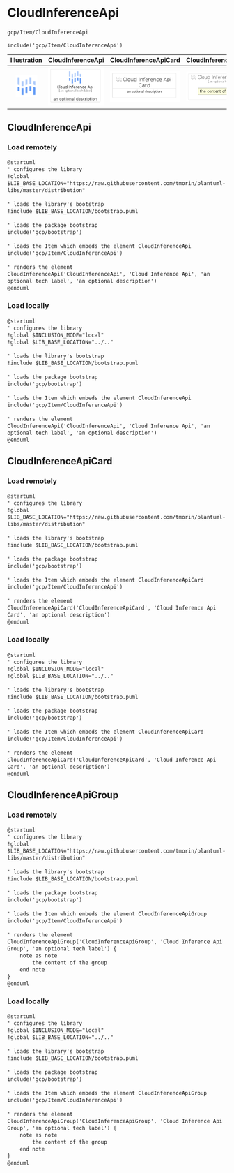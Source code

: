 # CloudInferenceApi


```text
gcp/Item/CloudInferenceApi
```

```text
include('gcp/Item/CloudInferenceApi')
```



| Illustration | CloudInferenceApi | CloudInferenceApiCard | CloudInferenceApiGroup |
| :---: | :---: | :---: | :---: |
| ![illustration for Illustration](../../gcp/Item/CloudInferenceApi.png) | ![illustration for CloudInferenceApi](../../gcp/Item/CloudInferenceApi.Local.png) | ![illustration for CloudInferenceApiCard](../../gcp/Item/CloudInferenceApiCard.Local.png) | ![illustration for CloudInferenceApiGroup](../../gcp/Item/CloudInferenceApiGroup.Local.png) |




## CloudInferenceApi

### Load remotely
```plantuml
@startuml
' configures the library
!global $LIB_BASE_LOCATION="https://raw.githubusercontent.com/tmorin/plantuml-libs/master/distribution"

' loads the library's bootstrap
!include $LIB_BASE_LOCATION/bootstrap.puml

' loads the package bootstrap
include('gcp/bootstrap')

' loads the Item which embeds the element CloudInferenceApi
include('gcp/Item/CloudInferenceApi')

' renders the element
CloudInferenceApi('CloudInferenceApi', 'Cloud Inference Api', 'an optional tech label', 'an optional description')
@enduml
```

### Load locally
```plantuml
@startuml
' configures the library
!global $INCLUSION_MODE="local"
!global $LIB_BASE_LOCATION="../.."

' loads the library's bootstrap
!include $LIB_BASE_LOCATION/bootstrap.puml

' loads the package bootstrap
include('gcp/bootstrap')

' loads the Item which embeds the element CloudInferenceApi
include('gcp/Item/CloudInferenceApi')

' renders the element
CloudInferenceApi('CloudInferenceApi', 'Cloud Inference Api', 'an optional tech label', 'an optional description')
@enduml
```

## CloudInferenceApiCard

### Load remotely
```plantuml
@startuml
' configures the library
!global $LIB_BASE_LOCATION="https://raw.githubusercontent.com/tmorin/plantuml-libs/master/distribution"

' loads the library's bootstrap
!include $LIB_BASE_LOCATION/bootstrap.puml

' loads the package bootstrap
include('gcp/bootstrap')

' loads the Item which embeds the element CloudInferenceApiCard
include('gcp/Item/CloudInferenceApi')

' renders the element
CloudInferenceApiCard('CloudInferenceApiCard', 'Cloud Inference Api Card', 'an optional description')
@enduml
```

### Load locally
```plantuml
@startuml
' configures the library
!global $INCLUSION_MODE="local"
!global $LIB_BASE_LOCATION="../.."

' loads the library's bootstrap
!include $LIB_BASE_LOCATION/bootstrap.puml

' loads the package bootstrap
include('gcp/bootstrap')

' loads the Item which embeds the element CloudInferenceApiCard
include('gcp/Item/CloudInferenceApi')

' renders the element
CloudInferenceApiCard('CloudInferenceApiCard', 'Cloud Inference Api Card', 'an optional description')
@enduml
```

## CloudInferenceApiGroup

### Load remotely
```plantuml
@startuml
' configures the library
!global $LIB_BASE_LOCATION="https://raw.githubusercontent.com/tmorin/plantuml-libs/master/distribution"

' loads the library's bootstrap
!include $LIB_BASE_LOCATION/bootstrap.puml

' loads the package bootstrap
include('gcp/bootstrap')

' loads the Item which embeds the element CloudInferenceApiGroup
include('gcp/Item/CloudInferenceApi')

' renders the element
CloudInferenceApiGroup('CloudInferenceApiGroup', 'Cloud Inference Api Group', 'an optional tech label') {
    note as note
        the content of the group
    end note
}
@enduml
```

### Load locally
```plantuml
@startuml
' configures the library
!global $INCLUSION_MODE="local"
!global $LIB_BASE_LOCATION="../.."

' loads the library's bootstrap
!include $LIB_BASE_LOCATION/bootstrap.puml

' loads the package bootstrap
include('gcp/bootstrap')

' loads the Item which embeds the element CloudInferenceApiGroup
include('gcp/Item/CloudInferenceApi')

' renders the element
CloudInferenceApiGroup('CloudInferenceApiGroup', 'Cloud Inference Api Group', 'an optional tech label') {
    note as note
        the content of the group
    end note
}
@enduml
```

